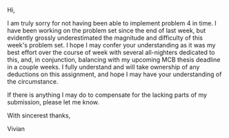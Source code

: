Hi,

I am truly sorry for not having been able to implement problem 4 in time. I have been working on the problem set since the end of last week, but evidently grossly underestimated the magnitude and difficulty of this week's problem set. I hope I may confer your understanding as it was my best effort over the course of week with several all-nighters dedicated to this, and, in conjunction, balancing with my upcoming MCB thesis deadline in a couple weeks. I fully understand and will take ownership of any deductions on this assignment, and hope I may have your understanding of the circumstance. 

If there is anything I may do to compensate for the lacking parts of my submission, please let me know.

With sincerest thanks,

Vivian
